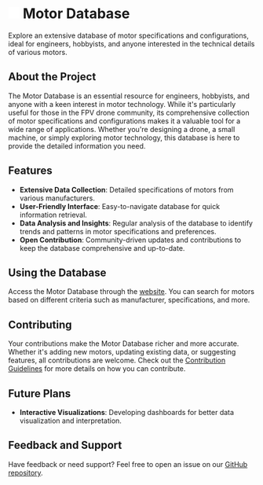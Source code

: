 # <img src="images/icon.png" width="23" height="23"> Motor Database

Explore an extensive database of motor specifications and configurations, ideal for engineers, hobbyists, and anyone interested in the technical details of various motors.

## About the Project

The Motor Database is an essential resource for engineers, hobbyists, and anyone with a keen interest in motor technology. While it's particularly useful for those in the FPV drone community, its comprehensive collection of motor specifications and configurations makes it a valuable tool for a wide range of applications. Whether you're designing a drone, a small machine, or simply exploring motor technology, this database is here to provide the detailed information you need.

## Features

- **Extensive Data Collection**: Detailed specifications of motors from various manufacturers.
- **User-Friendly Interface**: Easy-to-navigate database for quick information retrieval.
- **Data Analysis and Insights**: Regular analysis of the database to identify trends and patterns in motor specifications and preferences.
- **Open Contribution**: Community-driven updates and contributions to keep the database comprehensive and up-to-date.

## Using the Database

Access the Motor Database through the [website](https://marc-frank.github.io/motor-database/). You can search for motors based on different criteria such as manufacturer, specifications, and more.

## Contributing

Your contributions make the Motor Database richer and more accurate. Whether it's adding new motors, updating existing data, or suggesting features, all contributions are welcome. Check out the [Contribution Guidelines](CONTRIBUTING.md) for more details on how you can contribute.

## Future Plans

- **Interactive Visualizations**: Developing dashboards for better data visualization and interpretation.

## Feedback and Support

Have feedback or need support? Feel free to open an issue on our [GitHub repository](https://github.com/marc-frank/motor-database/issues).
